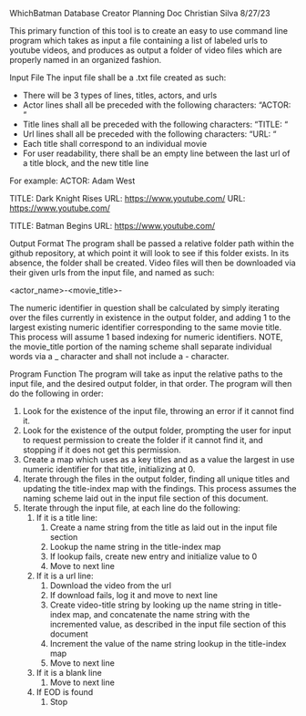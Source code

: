 ﻿WhichBatman Database Creator Planning Doc
Christian Silva                                                                                                                                8/27/23


This primary function of this tool is to create an easy to use command line program which takes as input a file containing a list of labeled urls to youtube videos, and produces as output a folder of video files which are properly named in an organized fashion.


Input File 
The input file shall be a .txt file created as such:
* There will be 3 types of lines, titles, actors, and urls
* Actor lines shall all be preceded with the following characters: “ACTOR: “
* Title lines shall all be preceded with the following characters: “TITLE: “
* Url lines shall all be preceded with the following characters: “URL: “
* Each title shall correspond to an individual movie
* For user readability, there shall be an empty line between the last url of a title block, and the new title line


For example:
ACTOR: Adam West


TITLE: Dark Knight Rises
URL: https://www.youtube.com/
URL: https://www.youtube.com/


TITLE: Batman Begins
URL: https://www.youtube.com/


Output Format
The program shall be passed a relative folder path within the github repository, at which point it will look to see if this folder exists. In its absence, the folder shall be created. Video files will then be downloaded via their given urls from the input file, and named as such:


<actor_name>-<movie_title>-<numeric identifier>


The numeric identifier in question shall be calculated by simply iterating over the files currently in existence in the output folder, and adding 1 to the largest existing numeric identifier corresponding to the same movie title. This process will assume 1 based indexing for numeric identifiers. NOTE, the movie_title portion of the naming scheme shall separate individual words via a _ character and shall not include a - character.


Program Function
The program will take as input the relative paths to the input file, and the desired output folder, in that order. The program will then do the following in order:


1. Look for the existence of the input file, throwing an error if it cannot find it.
2. Look for the existence of the output folder, prompting the user for input to request permission to create the folder if it cannot find it, and stopping if it does not get this permission.
3. Create a map which uses as a key titles and as a value the largest in use numeric identifier for that title, initializing at 0.
4. Iterate through the files in the output folder, finding all unique titles and updating the title-index map with the findings. This process assumes the naming scheme laid out in the input file section of this document.
5. Iterate through the input file, at each line do the following:
   1. If it is a title line:
      1. Create a name string from the title as laid out in the input file section
      2. Lookup the name string in the title-index map
      3. If lookup fails, create new entry and initialize value to 0
      4. Move to next line
   2. If it is a url line:
      1. Download the video from the url
      2. If download fails, log it and move to next line
      3. Create video-title string by looking up the name string in title-index map, and concatenate the name string with the incremented value, as described in the input file section of this document
      4. Increment the value of the name string lookup in the title-index map
      5. Move to next line
   3. If it is a blank line
      1. Move to next line
   4. If EOD is found
      1. Stop